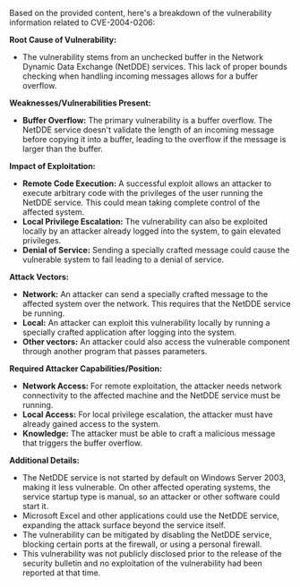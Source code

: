 Based on the provided content, here's a breakdown of the vulnerability information related to CVE-2004-0206:

**Root Cause of Vulnerability:**
- The vulnerability stems from an unchecked buffer in the Network Dynamic Data Exchange (NetDDE) services. This lack of proper bounds checking when handling incoming messages allows for a buffer overflow.

**Weaknesses/Vulnerabilities Present:**
- **Buffer Overflow:** The primary vulnerability is a buffer overflow. The NetDDE service doesn't validate the length of an incoming message before copying it into a buffer, leading to the overflow if the message is larger than the buffer.

**Impact of Exploitation:**
- **Remote Code Execution:** A successful exploit allows an attacker to execute arbitrary code with the privileges of the user running the NetDDE service. This could mean taking complete control of the affected system.
- **Local Privilege Escalation:** The vulnerability can also be exploited locally by an attacker already logged into the system, to gain elevated privileges.
- **Denial of Service:** Sending a specially crafted message could cause the vulnerable system to fail leading to a denial of service.

**Attack Vectors:**
- **Network:** An attacker can send a specially crafted message to the affected system over the network. This requires that the NetDDE service be running.
- **Local:** An attacker can exploit this vulnerability locally by running a specially crafted application after logging into the system.
- **Other vectors:** An attacker could also access the vulnerable component through another program that passes parameters.

**Required Attacker Capabilities/Position:**
- **Network Access:** For remote exploitation, the attacker needs network connectivity to the affected machine and the NetDDE service must be running.
- **Local Access:** For local privilege escalation, the attacker must have already gained access to the system.
- **Knowledge:** The attacker must be able to craft a malicious message that triggers the buffer overflow.

**Additional Details:**
- The NetDDE service is not started by default on Windows Server 2003, making it less vulnerable.  On other affected operating systems, the service startup type is manual, so an attacker or other software could start it.
- Microsoft Excel and other applications could use the NetDDE service, expanding the attack surface beyond the service itself.
- The vulnerability can be mitigated by disabling the NetDDE service, blocking certain ports at the firewall, or using a personal firewall.
- This vulnerability was not publicly disclosed prior to the release of the security bulletin and no exploitation of the vulnerability had been reported at that time.